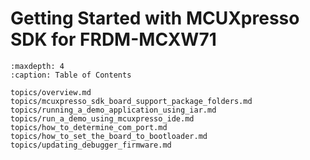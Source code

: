 # Getting Started with MCUXpresso SDK for FRDM-MCXW71


```{tocTree}
:maxdepth: 4
:caption: Table of Contents

topics/overview.md
topics/mcuxpresso_sdk_board_support_package_folders.md
topics/running_a_demo_application_using_iar.md
topics/run_a_demo_using_mcuxpresso_ide.md
topics/how_to_determine_com_port.md
topics/how_to_set_the_board_to_bootloader.md
topics/updating_debugger_firmware.md
```